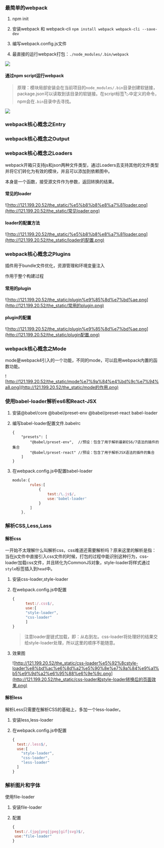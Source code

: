 ### 最简单的webpack
1. npm init

2. 安装webpack 和 webpack-cli `npm install webpack webpack-cli --save-dev`

3. 编写webpack.config.js文件

4. 最直接的运行webpack打包：`./node_modules/.bin/webpack`
  
  ![](http://121.199.20.52/the_static/2019-11-0216.09.55.png)
  
  #### 通过npm script运行webpack
  
  > 原理：模块局部安装会在当前项目的`node_modules/.bin`目录创建软链接，package.json可以读取到该目录的软链接。在script标签🏷中定义的命令，npm会在`.bin`目录中去寻找。
  
  ![](http://121.199.20.52/the_static/截屏2019-11-0216.50.46.png)

### webpack核心概念之Entry

### webpack核心概念之Output

### webpack核心概念之Loaders

webpack开箱只支持js和json两种文件类型，通过Loaders去支持其他的文件类型并将它们转化为有效的模块，并且可以添加到依赖图中。

本身是一个函数，接受源文件作为参数，返回转换的结果。

#### 常见的loader

![http://121.199.20.52/the_static/%e5%b8%b8%e8%a7%81loader.png](http://121.199.20.52/the_static/常见loader.png)

#### loader的配置方法

![http://121.199.20.52/the_static/%e5%b8%b8%e8%a7%81loader.png](http://121.199.20.52/the_static/loader的配置.png)



### webpack核心概念之Plugins

插件用于bundle文件优化，资源管理和环境变量注入

作用于整个构建过程

#### 常用的plugin

![http://121.199.20.52/the_static/plugin%e9%85%8d%e7%bd%ae.png](http://121.199.20.52/the_static/常用的plugin.png)

#### plugin的配置

![http://121.199.20.52/the_static/plugin%e9%85%8d%e7%bd%ae.png](http://121.199.20.52/the_static/plugin配置.png)

### webpack核心概念之Mode

mode是webpack4引入的一个功能，不同的mode，可以启用webpack内置的函数功能。

![http://121.199.20.52/the_static/mode%e7%9a%84%e4%bd%9c%e7%94%a8.png](http://121.199.20.52/the_static/mode的作用.png)

### 使用babel-loader解析es6和React-JSX
1. 安装@babel/core @babel/preset-env @babel/preset-react babel-loader

2. 编写babel-loader配置文件.babelrc

   ```
   {
       "presets": [
           "@babel/preset-env",  //预设：包含了用于解析最新ES6/7语法的插件的集合
           "@babel/preset-react" //预设：包含了用于解析JSX语法的插件的集合
       ]
   }
   ```

3. 在webpack.config.js中配置babel-loader

   ```js
   module:{
           rules:[
               {
                   test:/\.js$/,
                   use:'babel-loader'
               }
           ]
       },
   ```

### 解析CSS,Less,Lass

#### 解析css

一开始不太理解什么叫解析css，css难道还需要解析吗？原来这里的解析是指：当在js文件中直接引入css文件的时候，打包的过程中能识别这种行为，css-loader加载css文件，并且转化为CommonJS对象，style-loader将样式通过`style`标签插入到`head`中。

1. 安装css-loader,style-loader

2. 在webpack.config.js中配置

   ```js
   {
         test:/.css$/,
         use:[
         "style-loader",
         "css-loader"
         ]
   }
   ```

   > 注意loader是链式加载，即：从右到左。css-loader将处理好的结果交给style-loader处理，所以这里的顺序不能随意。

3. 效果图

   ![http://121.199.20.52/the_static/css-loader%e5%92%8cstyle-loader%e8%bd%ac%e6%8d%a2%e5%90%8e%e7%9a%84%e9%a1%b5%e9%9d%a2%e6%95%88%e6%9e%9c.png](http://121.199.20.52/the_static/css-loader和style-loader转换后的页面效果.png)

#### 解析less

解析Less只需要在解析CSS的基础上，多加一个less-loader。

1. 安装less,less-loader

2. 在webpack.config.js中配置

   ```js
   {
     test:/.less$/,
     use:[
       "style-loader",
       "css-loader",
       "less-loader"
     ]
   }
   ```

   

### 解析图片和字体

使用file-loader

1. 安装file-loader

2. 配置

   ```js
   {
   	test:/.(jpg|png|jpeg|gif|svg)$/,
   	use:"file-loader"
   }
   ```

